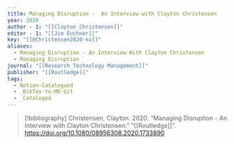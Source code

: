 ```yaml
---
title: Managing Disruption -  An Interview with Clayton Christensen
year: 2020
author - 1: "[[Clayton Christensen]]"
editor - 1: "[[Jim Euchner]]"
key: "[[@Christensen2020-kv]]"
aliases:
  - Managing Disruption - An Interview With Clayton Christensen
  - Managing Disruption
journal: "[[Research Technology Management]]"
publisher: "[[Routledge]]"
tags:
  - Notion-Catalogued
  - _BibTex-to-MD-Git
  - _Cataloged
---
```


> [!bibliography]
> Christensen, Clayton. 2020. “Managing Disruption -  An Interview with Clayton Christensen.” "[[Routledge]]". https://doi.org/10.1080/08956308.2020.1733890